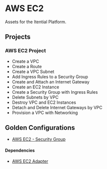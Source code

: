 # AWS EC2

Assets for the Itential Platform.

## Projects

### AWS EC2 Project

- Create a VPC
- Create a Route
- Create a VPC Subnet
- Add Ingress Rules to a Security Group
- Create and Attach an Internet Gateway
- Create an EC2 Instance
- Create a Security Group with Ingress Rules
- Delete Subnets by VPC
- Destroy VPC and EC2 Instances
- Detach and Delete Internet Gateways by VPC
- Provision a VPC with Networking

## Golden Configurations

- [AWS EC2 - Security Group](./Golden%20Configurations/AWS%20-%20Security%20Group.json)

#### Dependencies

- [AWS EC2 Adapter](https://gitlab.com/itentialopensource/adapters/adapter-aws_ec2)
